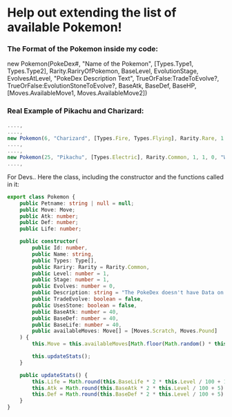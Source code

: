 # Help out extending the list of available Pokemon!

### The Format of the Pokemon inside my code:
new Pokemon(PokeDex#, "Name of the Pokemon", [Types.Type1, Types.Type2], Rarity.RariryOfPokemon, BaseLevel, EvolutionStage, EvolvesAtLevel, "PokeDex Description Text", TrueOrFalse:TradeToEvolve?, TrueOrFalse:EvolutionStoneToEvolve?, BaseAtk, BaseDef, BaseHP, [Moves.AvailableMove1, Moves.AvailableMove2])

### Real Example of Pikachu and Charizard:
``` typescript
....,
....,
new Pokemon(6, "Charizard", [Types.Fire, Types.Flying], Rarity.Rare, 1, 3, 0, "Spits fire that is hot enough to melt boulders. Known to cause forest fires unintentionally.", false, false, 84, 78, 78, [Moves.FlareBlitz, Moves.HeatWave, Moves.DragonClaw, Moves.ShadowClaw, Moves.AirSlash, Moves.Scratch, Moves.Growl ,Moves.Ember, Moves.Smokescreen, Moves.Ember, Moves.Smokescreen, Moves.DragonRage, Moves.ScaryFace, Moves.FireFang ,Moves.FlameBurst, Moves.WingAttack, Moves.Slash, Moves.Flamethrower, Moves.FireSpin, Moves.Inferno ,Moves.HeatWave, Moves.FlareBlitz, Moves.AirCutter, Moves.AncientPower, Moves.BeatUp, Moves.BellyDrum, Moves.Bite ,Moves.Counter, Moves.Crunch, Moves.DragonDance, Moves.DragonPulse, Moves.DragonRush, Moves.FlareBlitz ,Moves.FocusPunch, Moves.MetalClaw, Moves.Outrage,]),
....,
....,
new Pokemon(25, "Pikachu", [Types.Electric], Rarity.Common, 1, 1, 0, "When several of these Pokémon gather, their electricity could build and cause lightning storms.", false, true, 55, 40, 35, [ Moves.TailWhip, Moves.ThunderShock, Moves.Growl, Moves.PlayNice, Moves.QuickAttack, Moves.ThunderWave, Moves.ElectroBall, Moves.DoubleTeam, Moves.Nuzzle, Moves.Slam, Moves.Thunderbolt, Moves.Feint, Moves.Agility, Moves.Discharge, Moves.LightScreen, Moves.Thunder, Moves.Bestow, Moves.Bide, Moves.Charge, Moves.DisarmingVoice, Moves.DoubleSlap, Moves.Encore, Moves.Endure, Moves.FakeOut, Moves.Flail, Moves.LuckyChant, Moves.Present, Moves.Reversal, Moves.ThunderPunch, Moves.Tickle, Moves.Wish, Moves.VoltTackle ]),
....,
```



For Devs.. Here the class, including the constructor and the functions called in it:
```typescript
export class Pokemon {
    public Petname: string | null = null;
    public Move: Move;
    public Atk: number;
    public Def: number;
    public Life: number;

    public constructor(
        public Id: number,
        public Name: string,
        public Types: Type[],
        public Rariry: Rarity = Rarity.Common,
        public Level: number = 1,
        public Stage: number = 1,
        public Evolves: number = 0,
        public Description: string = "The PokeDex doesn't have Data on this strange unknown Pokemon... Have you maybe found a new type of Pokemon?",
        public TradeEvolve: boolean = false,
        public UsesStone: boolean = false,
        public BaseAtk: number = 40,
        public BaseDef: number = 40,
        public BaseLife: number = 40,
        public availableMoves: Move[] = [Moves.Scratch, Moves.Pound]
    ) {
        this.Move = this.availableMoves[Math.floor(Math.random() * this.availableMoves.length)];

        this.updateStats();
    }

    public updateStats() {
        this.Life = Math.round(this.BaseLife * 2 * this.Level / 100 + 10 + this.Level);
        this.Atk = Math.round(this.BaseAtk * 2 * this.Level / 100 + 5);
        this.Def = Math.round(this.BaseDef * 2 * this.Level / 100 + 5);
    }
}
```